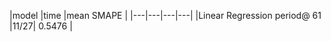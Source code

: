 |model  |time   |mean SMAPE   |
|---|---|---|---|
|Linear Regression  period@ 61  |11/27| 0.5476  |
